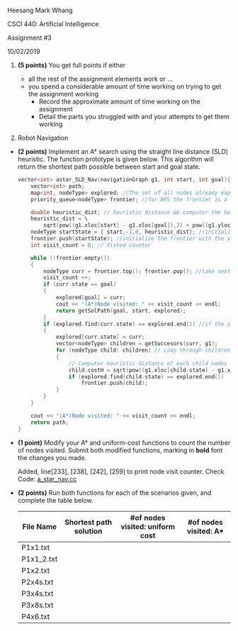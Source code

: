 Heesang Mark Whang

CSCI 440: Artificial Intelligence

Assignment #3

10/02/2019

1. **(5 points)** You get full points if either
   * all the rest of the assignment elements work or ...
   * you spend a considerable amount of time working on trying to get the assignment working
     * Record the approximate amount of time working on the assignment
     * Detail the parts you struggled with and your attempts to get them working
   
2. Robot Navigation

  * **(2 points)** Implement an A* search using the straight line distance (SLD) heuristic. The function prototype is given below. This algorithm will return the shortest path possible between start and goal state.

    ```C++
    vector<int> astar_SLD_Nav(navigationGraph g1, int start, int goal){
    	vector<int> path;
    	map<int, nodeType> explored; //The set of all nodes already explored
    	priority_queue<nodeType> frontier; //for BFS the frontier is a queue
    
    	double heuristic_dist; // heuristic distance && computer the heuristic distance of starting node
    	heuristic_dist = \
    		sqrt(pow((g1.xloc[start] - g1.xloc[goal]),2) + pow((g1.yloc[start] - g1.yloc[goal]),2));
    	nodeType startState = { start,-1,0, heuristic_dist}; //initialize the start node
    	frontier.push(startState); //initialize the frontier with the start node
    	int visit_count = 0; // Visted counter
    
    	while (!frontier.empty())
    	{
    		nodeType curr = frontier.top(); frontier.pop(); //take next node from the frontier
    		visit_count ++;
    		if (curr.state == goal)
    		{
    			explored[goal] = curr;
    			cout << "(A*)Node visited: " << visit_count << endl;
    			return getSolPath(goal, start, explored);
    		}
    		if (explored.find(curr.state) == explored.end()) //if the state has not been explored before, expand
    		{
    			explored[curr.state] = curr;
    			vector<nodeType> children = getSuccesors(curr, g1);
    			for (nodeType child: children) // Loop through children node
    			{
    				// Computer heuristic distance of each child nodes
    				child.costH = sqrt(pow((g1.xloc[child.state] - g1.xloc[goal]),2) + pow((g1.yloc[child.state] - g1.yloc[goal]),2));
    				if (explored.find(child.state) == explored.end())
    					frontier.push(child);
    			}
    		}
    	}
    
    	cout << "(A*)Node visited: " << visit_count << endl;
    	return path;
    }
    ```

    

  * **(1 point)** Modify your A* and uniform-cost functions to count the number of nodes visited. Submit both modified functions, marking in **bold** font the changes you made.

    Added, line[233], [238], [242], [259] to print node visit counter. Check Code: [a_star_nav.cc](./a_star_nav.cc)

  * **(2 points)** Run both functions for each of the scenarios given, and complete the table below.
    
    | File Name  | Shortest path solution | #of nodes visited: uniform cost | #of nodes visited: A* |
    | ---------- | ---------------------- | ------------------------------- | --------------------- |
    | P1x1.txt   |                        |                                 |                       |
    | P1x1_2.txt |                        |                                 |                       |
    | P1x2.txt   |                        |                                 |                       |
    | P2x4s.txt  |                        |                                 |                       |
    | P3x4s.txt  |                        |                                 |                       |
    | P3x8s.txt  |                        |                                 |                       |
    | P4x6.txt   |                        |                                 |                       |
    
    
